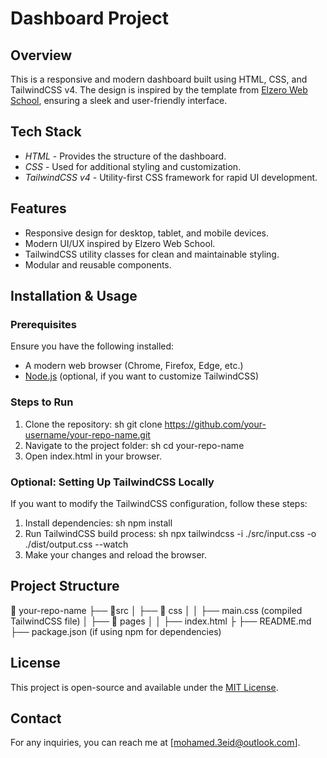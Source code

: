# Dashboard Project

## Overview

This is a responsive and modern dashboard built using HTML, CSS, and TailwindCSS v4. The design is inspired by the template from [Elzero Web School](https://elzerowebschool.github.io/HTML_And_CSS_Template_Four/index.html), ensuring a sleek and user-friendly interface.

## Tech Stack

- _HTML_ - Provides the structure of the dashboard.
- _CSS_ - Used for additional styling and customization.
- _TailwindCSS v4_ - Utility-first CSS framework for rapid UI development.

## Features

- Responsive design for desktop, tablet, and mobile devices.
- Modern UI/UX inspired by Elzero Web School.
- TailwindCSS utility classes for clean and maintainable styling.
- Modular and reusable components.

## Installation & Usage

### Prerequisites

Ensure you have the following installed:

- A modern web browser (Chrome, Firefox, Edge, etc.)
- [Node.js](https://nodejs.org/) (optional, if you want to customize TailwindCSS)

### Steps to Run

1. Clone the repository:
   sh
   git clone https://github.com/your-username/your-repo-name.git
2. Navigate to the project folder:
   sh
   cd your-repo-name
3. Open index.html in your browser.

### Optional: Setting Up TailwindCSS Locally

If you want to modify the TailwindCSS configuration, follow these steps:

1. Install dependencies:
   sh
   npm install
2. Run TailwindCSS build process:
   sh
   npx tailwindcss -i ./src/input.css -o ./dist/output.css --watch
3. Make your changes and reload the browser.

## Project Structure

📂 your-repo-name
├── 📂src
│ ├── 📂 css
│ │ ├── main.css (compiled TailwindCSS file)
│ ├── 📂 pages
│ │ ├── index.html
├
├── README.md
├── package.json (if using npm for dependencies)

## License

This project is open-source and available under the [MIT License](LICENSE).

## Contact

For any inquiries, you can reach me at [mohamed.3eid@outlook.com].

